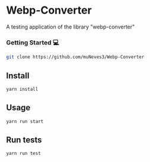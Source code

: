 # Webp-Converter
A testing application of the library "webp-converter"

### Getting Started :computer:

```sh
git clone https://github.com/muNeves3/Webp-Converter
```

## Install

```sh
yarn install
```

## Usage

```sh
yarn run start
```

## Run tests

```sh
yarn run test
```
